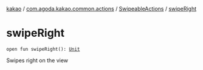 [kakao](../../index.md) / [com.agoda.kakao.common.actions](../index.md) / [SwipeableActions](index.md) / [swipeRight](./swipe-right.md)

# swipeRight

`open fun swipeRight(): `[`Unit`](https://kotlinlang.org/api/latest/jvm/stdlib/kotlin/-unit/index.html)

Swipes right on the view

